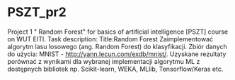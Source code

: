 # PSZT_pr2
Project 1 " Random Forest" for basics of artificial intelligence [PSZT] course on WUT EITI.
Task description:
Title:Random Forest
Zaimplementować algorytm lasu losowego (ang. Random Forest) do klasyfikacji. Zbiór danych do użycia: MNIST - http://yann.lecun.com/exdb/mnist/. Uzyskane rezultaty porównać z wynikami dla wybranej implementacji algorytmu ML z dostępnych bibliotek np. Scikit-learn, WEKA, MLlib, Tensorflow/Keras etc.
